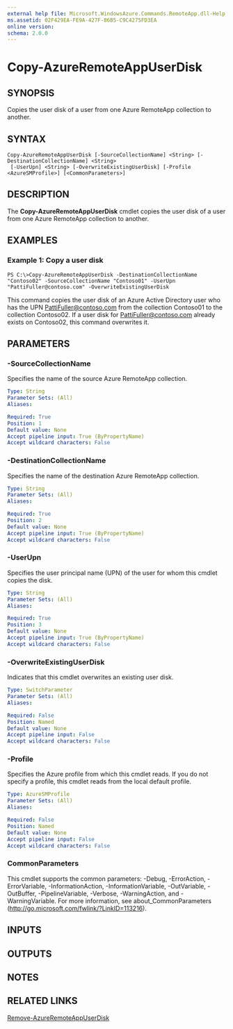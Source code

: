 ```yaml
---
external help file: Microsoft.WindowsAzure.Commands.RemoteApp.dll-Help.xml
ms.assetid: 02F429EA-FE9A-427F-86B5-C9C4275FD3EA
online version: 
schema: 2.0.0
---
```


# Copy-AzureRemoteAppUserDisk

## SYNOPSIS
Copies the user disk of a user from one Azure RemoteApp collection to another.

## SYNTAX

```
Copy-AzureRemoteAppUserDisk [-SourceCollectionName] <String> [-DestinationCollectionName] <String>
 [-UserUpn] <String> [-OverwriteExistingUserDisk] [-Profile <AzureSMProfile>] [<CommonParameters>]
```

## DESCRIPTION
The **Copy-AzureRemoteAppUserDisk** cmdlet copies the user disk of a user from one Azure RemoteApp collection to another.

## EXAMPLES

### Example 1: Copy a user disk
```
PS C:\>Copy-AzureRemoteAppUserDisk -DestinationCollectionName "Contoso02" -SourceCollectionName "Contoso01" -UserUpn "PattiFuller@contoso.com" -OverwriteExistingUserDisk
```

This command copies the user disk of an Azure Active Directory user who has the UPN PattiFuller@contoso.com from the collection Contoso01 to the collection Contoso02.
If a user disk for PattiFuller@contoso.com already exists on Contoso02, this command overwrites it.

## PARAMETERS

### -SourceCollectionName
Specifies the name of the source Azure RemoteApp collection.

```yaml
Type: String
Parameter Sets: (All)
Aliases: 

Required: True
Position: 1
Default value: None
Accept pipeline input: True (ByPropertyName)
Accept wildcard characters: False
```

### -DestinationCollectionName
Specifies the name of the destination Azure RemoteApp collection.

```yaml
Type: String
Parameter Sets: (All)
Aliases: 

Required: True
Position: 2
Default value: None
Accept pipeline input: True (ByPropertyName)
Accept wildcard characters: False
```

### -UserUpn
Specifies the user principal name (UPN) of the user for whom this cmdlet copies the disk.

```yaml
Type: String
Parameter Sets: (All)
Aliases: 

Required: True
Position: 3
Default value: None
Accept pipeline input: True (ByPropertyName)
Accept wildcard characters: False
```

### -OverwriteExistingUserDisk
Indicates that this cmdlet overwrites an existing user disk.

```yaml
Type: SwitchParameter
Parameter Sets: (All)
Aliases: 

Required: False
Position: Named
Default value: None
Accept pipeline input: False
Accept wildcard characters: False
```

### -Profile
Specifies the Azure profile from which this cmdlet reads.
If you do not specify a profile, this cmdlet reads from the local default profile.

```yaml
Type: AzureSMProfile
Parameter Sets: (All)
Aliases: 

Required: False
Position: Named
Default value: None
Accept pipeline input: False
Accept wildcard characters: False
```

### CommonParameters
This cmdlet supports the common parameters: -Debug, -ErrorAction, -ErrorVariable, -InformationAction, -InformationVariable, -OutVariable, -OutBuffer, -PipelineVariable, -Verbose, -WarningAction, and -WarningVariable. For more information, see about_CommonParameters (http://go.microsoft.com/fwlink/?LinkID=113216).

## INPUTS

## OUTPUTS

## NOTES

## RELATED LINKS

[Remove-AzureRemoteAppUserDisk](./Remove-AzureRemoteAppUserDisk.md)


